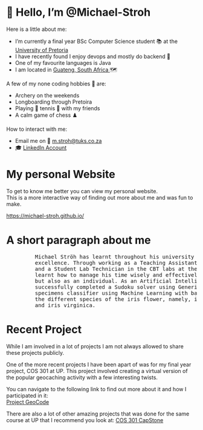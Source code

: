 # 👋 Hello, I’m @Michael-Stroh

Here is a little about me:
- I’m currently a final year BSc Computer Science student :books: at the <a href="https://www.up.ac.za/"> University of Pretoria </a>
- I have recently found I enjoy devops and mostly do backend :ghost:
- One of my favourite languages is Java
- I am located in <a href="https://en.wikipedia.org/wiki/Gauteng"> Guateng, South Africa </a> :world_map:

A few of my none coding hobbies :bowling: are:
- Archery on the weekends
- Longboarding through Pretoira
- Playing :tennis: tennis :tennis: with my friends
- A calm game of chess :chess_pawn:

How to interact with me:
- Email me on :email: m.stroh@tuks.co.za
- :mortar_board: <a href="https://www.linkedin.com/in/stroh-michael"> LinkedIn Account </a>

# My personal Website
To get to know me better you can view my personal website. <br>
This is a more interactive way of finding out more about me and was fun to make.

https://michael-stroh.github.io/


# A short paragraph about me
<pre>
         Michael Ströh has learnt throughout his university career that perseverance leads to
         excellence. Through working as a Teaching Assistant for COS 212 (Data Structures)
         and a Student Lab Technician in the CBT labs at the University Of Pretoria he has
         learnt how to manage his time wisely and effectively communicate not only as a team
         but also as an individual. As an Artificial Intelligence project Michael Ströh 
         successfully completed a Sudoku solver using Generic Algorithms and a flower 
         specimens classifier using Machine Learning with back propagation to identify 
         the different species of the iris flower, namely, iris setosa, iris versicolour 
         and iris virginica.
</pre>

# Recent Project

While I am involved in a lot of projects I am not always allowed to share these projects publicly.

One of the more recent projects I have been apart of was for my final year project, COS 301 at UP.
This project involved creating a virtual version of the popular geocaching activity with a few interesting twists.

You can navigate to the following link to find out more about it and how I participated in it: <br>
<a href="https://github.com/COS301-SE-2021/GeoCode"> Project GeoCode </a>

There are also a lot of other amazing projects that was done for the same course at UP that I recommend you look at:
<a href="https://github.com/COS301-SE-2021/"> COS 301 CapStone </a>

<!---
Michael-Stroh/Michael-Stroh is a ✨ special ✨ repository because its `README.md` (this file) appears on your GitHub profile.
You can click the Preview link to take a look at your changes.
--->
